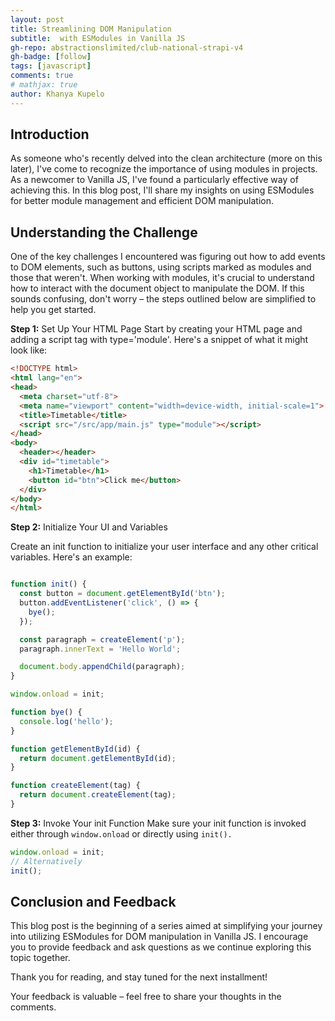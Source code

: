 ```yaml
---
layout: post
title: Streamlining DOM Manipulation
subtitle:  with ESModules in Vanilla JS
gh-repo: abstractionslimited/club-national-strapi-v4
gh-badge: [follow]
tags: [javascript]
comments: true
# mathjax: true
author: Khanya Kupelo
---
```


## Introduction

As someone who's recently delved into the clean architecture (more on this later), I've come to recognize the importance of using modules in projects. As a newcomer to Vanilla JS, I've found a particularly effective way of achieving this. In this blog post, I'll share my insights on using ESModules for better module management and efficient DOM manipulation.

## Understanding the Challenge

One of the key challenges I encountered was figuring out how to add events to DOM elements, such as buttons, using scripts marked as modules and those that weren't. When working with modules, it's crucial to understand how to interact with the document object to manipulate the DOM. If this sounds confusing, don't worry – the steps outlined below are simplified to help you get started.

**Step 1:**
 Set Up Your HTML Page
Start by creating your HTML page and adding a script tag with type='module'. Here's a snippet of what it might look like:

```html
<!DOCTYPE html>
<html lang="en">
<head>
  <meta charset="utf-8">
  <meta name="viewport" content="width=device-width, initial-scale=1">
  <title>Timetable</title>
  <script src="/src/app/main.js" type="module"></script>
</head>
<body>
  <header></header>
  <div id="timetable">
    <h1>Timetable</h1>
    <button id="btn">Click me</button>
  </div>
</body>
</html>
```

**Step 2:** Initialize Your UI and Variables


Create an init function to initialize your user interface and any other critical variables. Here's an example:

```javascript

function init() {
  const button = document.getElementById('btn');
  button.addEventListener('click', () => {
    bye();
  });

  const paragraph = createElement('p');
  paragraph.innerText = 'Hello World';

  document.body.appendChild(paragraph);
}

window.onload = init;

function bye() {
  console.log('hello');
}

function getElementById(id) {
  return document.getElementById(id);
}

function createElement(tag) {
  return document.createElement(tag);
}
```

**Step 3:** Invoke Your init Function
Make sure your init function is invoked either through `window.onload` or directly using `init().`

```javascript
window.onload = init;
// Alternatively
init();

```

## Conclusion and Feedback

This blog post is the beginning of a series aimed at simplifying your journey into utilizing ESModules for DOM manipulation in Vanilla JS. I encourage you to provide feedback and ask questions as we continue exploring this topic together.

Thank you for reading, and stay tuned for the next installment!

Your feedback is valuable – feel free to share your thoughts in the comments.
